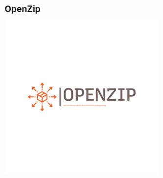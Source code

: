 # OpenZip
![](https://github.com/Funpy97/OpenZip/blob/master/assets/images/logo/png/logo-color.png?raw=true)
